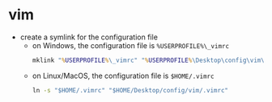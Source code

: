 # vim

- create a symlink for the configuration file
  - on Windows, the configuration file is `%USERPROFILE%\_vimrc`
    ```bat
    mklink "%USERPROFILE%\_vimrc" "%USERPROFILE%\Desktop\config\vim\.vimrc"
    ```
  - on Linux/MacOS, the configuration file is `$HOME/.vimrc`
    ```bat
    ln -s "$HOME/.vimrc" "$HOME/Desktop/config/vim/.vimrc"
    ```
